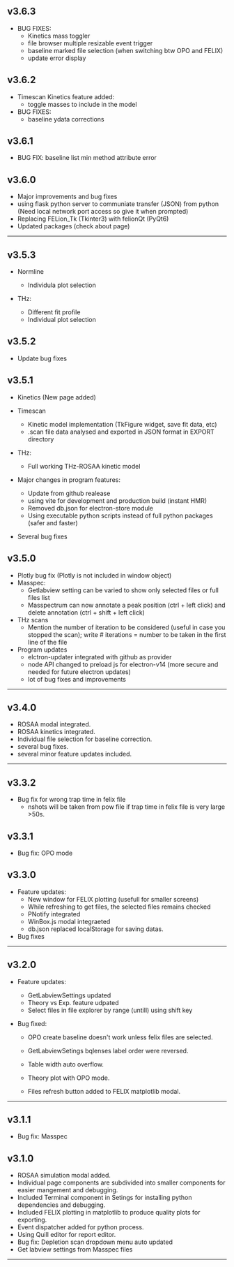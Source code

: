 ## v3.6.3

- BUG FIXES:
    - Kinetics mass toggler
    - file browser multiple resizable event trigger
    - baseline marked file selection (when switching btw OPO and FELIX)
    - update error display

## v3.6.2
- Timescan Kinetics feature added:
    - toggle masses to include in the model
- BUG FIXES:
    - baseline ydata corrections

## v3.6.1

- BUG FIX: baseline list min method attribute error 

## v3.6.0

- Major improvements and bug fixes
- using flask python server to communiate transfer (JSON) from python (Need local network port access so give it when prompted)
- Replacing FELion_Tk (Tkinter3) with felionQt (PyQt6)
- Updated packages (check about page)
---

## v3.5.3

- Normline
    - Individula plot selection

- THz: 
    - Different fit profile
    - Individual plot selection

## v3.5.2

- Update bug fixes
## v3.5.1

- Kinetics (New page added)
- Timescan
    - Kinetic model implementation (TkFigure widget, save fit data, etc)
    - .scan file data analysed and exported in JSON format in EXPORT directory
- THz:
    - Full working THz-ROSAA kinetic model

- Major changes in program features:
    - Update from github realease
    - using vite for development and production build (instant HMR)
    - Removed db.json for electron-store module
    - Using executable python scripts instead of full python packages (safer and faster)
- Several bug fixes

## v3.5.0

- Plotly bug fix (Plotly is not included in window object)
- Masspec:
    - Getlabview setting can be varied to show only selected files or full files list
    - Masspectrum can now annotate a peak position (ctrl + left click) and delete annotation (ctrl + shift + left click)
- THz scans
    - Mention the number of iteration to be considered (useful in case you stopped the scan); write # iterations = number to be taken in the first line of the file
- Program updates
    - elctron-updater integrated with github as provider 
    - node API changed to preload js for electron-v14 (more secure and needed for future electron updates)
    - lot of bug fixes and improvements

---
## v3.4.0

- ROSAA modal integrated.
- ROSAA kinetics integrated.
- Individual file selection for baseline correction.
- several bug fixes.
- several minor feature updates included.

---
## v3.3.2

- Bug fix for wrong trap time in felix file 
    - nshots will be taken from pow file if trap time in felix file is very large >50s.
    
## v3.3.1

- Bug fix: OPO mode

## v3.3.0

- Feature updates:
    - New window for FELIX plotting (usefull for smaller screens)
    - While refreshing to get files, the selected files remains checked
    - PNotify integrated
    - WinBox.js modal integraeted
    - db.json replaced localStorage for saving datas.
- Bug fixes    
---
## v3.2.0

- Feature updates:
    - GetLabviewSettings updated
    - Theory vs Exp. feature udpated
    - Select files in file explorer by range (untill) using shift key

- Bug fixed: 
    - OPO create baseline doesn't work unless felix files are selected.
    - GetLabviewSetings bqlenses label order were reversed.
    - Table width auto overflow.

    - Theory plot with OPO mode.
    - Files refresh button added to FELIX matplotlib modal.    
---
## v3.1.1

- Bug fix: Masspec

## v3.1.0

- ROSAA simulation modal added.
- Individual page components are subdivided into smaller components for easier mangement and debugging.
- Included Terminal component in Setings for installing python dependencies and debugging.
- Included FELIX plotting in matplotlib to produce quality plots for exporting.
- Event dispatcher added for python process.
- Using Quill editor for report editor.
- Bug fix: Depletion scan dropdown menu auto updated
- Get labview settings from Masspec files
---
